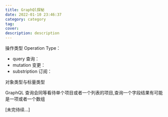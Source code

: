 ```yaml
---
title: GraphQl探秘
date: 2022-01-10 23:46:37
category: category
tag:
cover:
description: description
---
```


操作类型 Operation Type：

* query 查询：
* mutation 变更：
* substription 订阅：

对象类型与标量类型

GraphQL 查询会同等看待单个项目或者一个列表的项目,查询一个字段结果有可能是一项或者一个数组

[未完待续...]